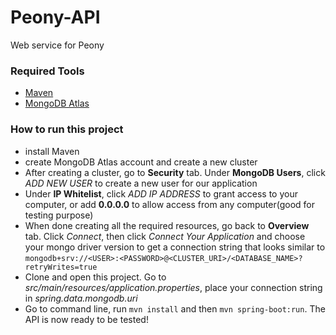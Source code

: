 # Peony-API
Web service for Peony

### Required Tools
- [Maven](https://maven.apache.org)
- [MongoDB Atlas](https://cloud.mongodb.com/)

### How to run this project
- install Maven
- create MongoDB Atlas account and create a new cluster
- After creating a cluster, go to **Security** tab. Under **MongoDB Users**, click *ADD NEW USER* to create a new user for our application
- Under **IP Whitelist**, click *ADD IP ADDRESS* to grant access to your computer, or add **0.0.0.0** to allow access from any computer(good for testing purpose)
- When done creating all the required resources, go back to **Overview** tab. Click *Connect*, then click *Connect Your Application* and choose your mongo driver version to get a connection string that looks similar to ```mongodb+srv://<USER>:<PASSWORD>@<CLUSTER_URI>/<DATABASE_NAME>?retryWrites=true```
- Clone and open this project. Go to *src/main/resources/application.properties*, place your connection string in *spring.data.mongodb.uri*
- Go to command line, run ```mvn install``` and then ```mvn spring-boot:run```. The API is now ready to be tested!

